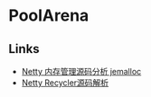 # PoolArena

## Links

- [Netty 内存管理源码分析 jemalloc](https://www.jianshu.com/p/550704d5a628)
- [Netty Recycler源码解析](https://www.jianshu.com/p/8f629e93dd8c)